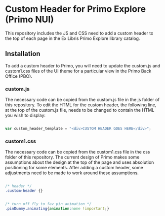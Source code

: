 # Custom Header for Primo Explore (Primo NUI)

This repository includes the JS and CSS need to add a custom header to the top of each page in the Ex Libris Primo Explore library catalog.

## Installation

To add a custom header to Primo, you will need to update the custom.js and custom1.css files of the UI theme for a particular view in the Primo Back Office (PBO).

### custom.js

The necessary code can be copied from the custom.js file in the js folder of this repository. To edit the HTML for the custom header, the following line, at the top of the custom.js file, needs to be changed to contain the HTML you wish to display:

```js

var custom_header_template = "<div>CUSTOM HEADER GOES HERE</div>";

```

### custom1.css

The necessary code can be copied from the custom1.css file in the css folder of this repository. The current design of Primo makes some assumptions about the design at the top of the page and uses absolution positioning for some elements. After adding a custom header, some adjustments need to be made to work around these assumptions.

```css

/* header */
.custom-header {}


/* turn off fly to fav pin animation */
.pinDummy.animating{animation:none !important;}

```
